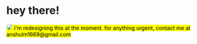 # hey there!
<style>
img{
    border-radius:50%;
}
</style>
<mark>
<img src="https://github.com/anshluu/anshluu/blob/main/willits-CA-sunrise.jpg?raw=true">
i'm redesigning this at the moment. for anything urgent, contact me at anshulm1669@gmail.com
</mark>


